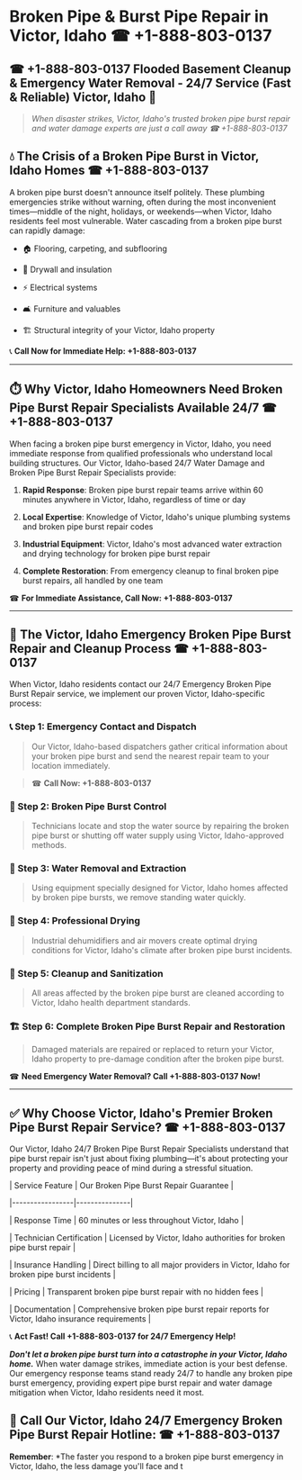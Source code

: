 # Broken Pipe & Burst Pipe Repair in Victor, Idaho ☎ +1-888-803-0137  
## ☎ +1-888-803-0137 Flooded Basement Cleanup & Emergency Water Removal - 24/7 Service (Fast & Reliable) Victor, Idaho 🚨  

> *When disaster strikes, Victor, Idaho's trusted broken pipe burst repair and water damage experts are just a call away ☎ +1-888-803-0137*  

## 💧 The Crisis of a Broken Pipe Burst in Victor, Idaho Homes ☎ +1-888-803-0137  

A broken pipe burst doesn't announce itself politely. These plumbing emergencies strike without warning, often during the most inconvenient times—middle of the night, holidays, or weekends—when Victor, Idaho residents feel most vulnerable. Water cascading from a broken pipe burst can rapidly damage:  

* 🏠 Flooring, carpeting, and subflooring  
* 🧱 Drywall and insulation  
* ⚡ Electrical systems  
* 🛋️ Furniture and valuables  
* 🏗️ Structural integrity of your Victor, Idaho property  

📞 **Call Now for Immediate Help: +1-888-803-0137**  

---  

## ⏱️ Why Victor, Idaho Homeowners Need Broken Pipe Burst Repair Specialists Available 24/7 ☎ +1-888-803-0137  

When facing a broken pipe burst emergency in Victor, Idaho, you need immediate response from qualified professionals who understand local building structures. Our Victor, Idaho-based 24/7 Water Damage and Broken Pipe Burst Repair Specialists provide:  

1. **Rapid Response**: Broken pipe burst repair teams arrive within 60 minutes anywhere in Victor, Idaho, regardless of time or day  
2. **Local Expertise**: Knowledge of Victor, Idaho's unique plumbing systems and broken pipe burst repair codes  
3. **Industrial Equipment**: Victor, Idaho's most advanced water extraction and drying technology for broken pipe burst repair  
4. **Complete Restoration**: From emergency cleanup to final broken pipe burst repairs, all handled by one team  

☎ **For Immediate Assistance, Call Now: +1-888-803-0137**  

---  

## 🔧 The Victor, Idaho Emergency Broken Pipe Burst Repair and Cleanup Process ☎ +1-888-803-0137  

When Victor, Idaho residents contact our 24/7 Emergency Broken Pipe Burst Repair service, we implement our proven Victor, Idaho-specific process:  

### 📞 Step 1: Emergency Contact and Dispatch  
> Our Victor, Idaho-based dispatchers gather critical information about your broken pipe burst and send the nearest repair team to your location immediately.  
> ☎ **Call Now: +1-888-803-0137**  

### 🚿 Step 2: Broken Pipe Burst Control  
> Technicians locate and stop the water source by repairing the broken pipe burst or shutting off water supply using Victor, Idaho-approved methods.  

### 🌊 Step 3: Water Removal and Extraction  
> Using equipment specially designed for Victor, Idaho homes affected by broken pipe bursts, we remove standing water quickly.  

### 💨 Step 4: Professional Drying  
> Industrial dehumidifiers and air movers create optimal drying conditions for Victor, Idaho's climate after broken pipe burst incidents.  

### 🧼 Step 5: Cleanup and Sanitization  
> All areas affected by the broken pipe burst are cleaned according to Victor, Idaho health department standards.  

### 🏗️ Step 6: Complete Broken Pipe Burst Repair and Restoration  
> Damaged materials are repaired or replaced to return your Victor, Idaho property to pre-damage condition after the broken pipe burst.  

☎ **Need Emergency Water Removal? Call +1-888-803-0137 Now!**  

---  

## ✅ Why Choose Victor, Idaho's Premier Broken Pipe Burst Repair Service? ☎ +1-888-803-0137  

Our Victor, Idaho 24/7 Broken Pipe Burst Repair Specialists understand that pipe burst repair isn't just about fixing plumbing—it's about protecting your property and providing peace of mind during a stressful situation.  

| Service Feature | Our Broken Pipe Burst Repair Guarantee |  
|-----------------|---------------|  
| Response Time | 60 minutes or less throughout Victor, Idaho |  
| Technician Certification | Licensed by Victor, Idaho authorities for broken pipe burst repair |  
| Insurance Handling | Direct billing to all major providers in Victor, Idaho for broken pipe burst incidents |  
| Pricing | Transparent broken pipe burst repair with no hidden fees |  
| Documentation | Comprehensive broken pipe burst repair reports for Victor, Idaho insurance requirements |  

📞 **Act Fast! Call +1-888-803-0137 for 24/7 Emergency Help!**  

***Don't let a broken pipe burst turn into a catastrophe in your Victor, Idaho home.*** When water damage strikes, immediate action is your best defense. Our emergency response teams stand ready 24/7 to handle any broken pipe burst emergency, providing expert pipe burst repair and water damage mitigation when Victor, Idaho residents need it most.  

## 📱 Call Our Victor, Idaho 24/7 Emergency Broken Pipe Burst Repair Hotline: ☎ +1-888-803-0137  

**Remember**: *The faster you respond to a broken pipe burst emergency in Victor, Idaho, the less damage you'll face and t
